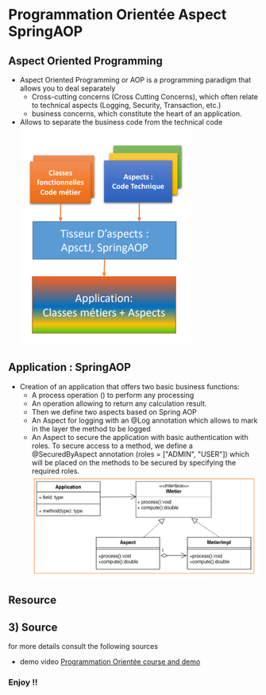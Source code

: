 # Programmation Orientée Aspect SpringAOP
## Aspect Oriented Programming
- Aspect Oriented Programming or AOP is a programming paradigm that allows you to deal separately
  - Cross-cutting concerns (Cross Cutting Concerns), which often relate to technical aspects (Logging, Security, Transaction, etc.)
  - business concerns, which constitute the heart of an application.
- Allows to separate the business code from the technical code
                             <img src="images/1.PNG" alt="" >
## Application : SpringAOP
- Creation of an application that offers two basic business functions:
  - A process operation () to perform any processing
  - An operation allowing to return any calculation result.
  - Then we define two aspects based on Spring AOP
   - An Aspect for logging with an @Log annotation which allows to mark in the layer the method to be logged
   - An Aspect to secure the application with basic authentication with roles. To secure access to a method, we define a @SecuredByAspect annotation (roles = ["ADMIN", "USER"]) which will be placed on the methods to be secured by specifying the required roles.
                              <img src="images/2.PNG" alt="" >
## Resource 
## 3) Source
for more details consult the following sources
- demo video  [Programmation Orientée course and demo ](https://youtu.be/O7D8wcVtdUM)
### Enjoy !!